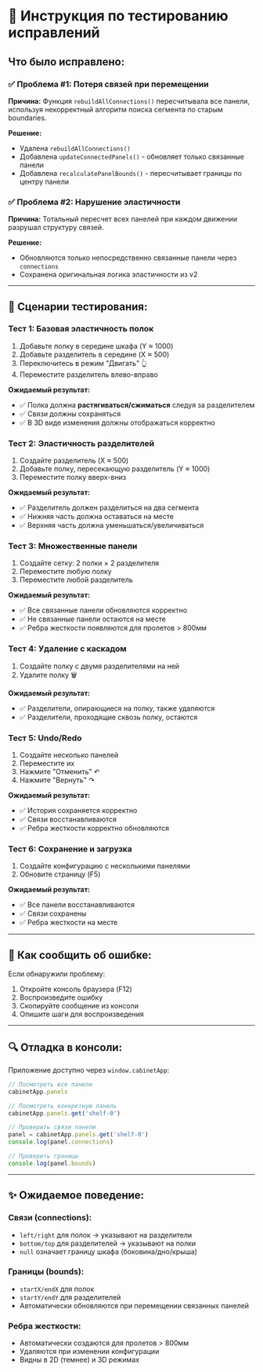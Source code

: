 # 🧪 Инструкция по тестированию исправлений

## Что было исправлено:

### ✅ Проблема #1: Потеря связей при перемещении
**Причина:** Функция `rebuildAllConnections()` пересчитывала все панели, используя некорректный алгоритм поиска сегмента по старым boundaries.

**Решение:** 
- Удалена `rebuildAllConnections()`
- Добавлена `updateConnectedPanels()` - обновляет только связанные панели
- Добавлена `recalculatePanelBounds()` - пересчитывает границы по центру панели

### ✅ Проблема #2: Нарушение эластичности
**Причина:** Тотальный пересчет всех панелей при каждом движении разрушал структуру связей.

**Решение:** 
- Обновляются только непосредственно связанные панели через `connections`
- Сохранена оригинальная логика эластичности из v2

---

## 📝 Сценарии тестирования:

### Тест 1: Базовая эластичность полок
1. Добавьте полку в середине шкафа (Y ≈ 1000)
2. Добавьте разделитель в середине (X ≈ 500)
3. Переключитесь в режим "Двигать" 👆
4. Переместите разделитель влево-вправо

**Ожидаемый результат:** 
- ✅ Полка должна **растягиваться/сжиматься** следуя за разделителем
- ✅ Связи должны сохраняться
- ✅ В 3D виде изменения должны отображаться корректно

### Тест 2: Эластичность разделителей
1. Создайте разделитель (X ≈ 500)
2. Добавьте полку, пересекающую разделитель (Y ≈ 1000)
3. Переместите полку вверх-вниз

**Ожидаемый результат:**
- ✅ Разделитель должен разделиться на два сегмента
- ✅ Нижняя часть должна оставаться на месте
- ✅ Верхняя часть должна уменьшаться/увеличиваться

### Тест 3: Множественные панели
1. Создайте сетку: 2 полки × 2 разделителя
2. Переместите любую полку
3. Переместите любой разделитель

**Ожидаемый результат:**
- ✅ Все связанные панели обновляются корректно
- ✅ Не связанные панели остаются на месте
- ✅ Ребра жесткости появляются для пролетов > 800мм

### Тест 4: Удаление с каскадом
1. Создайте полку с двумя разделителями на ней
2. Удалите полку 🗑️

**Ожидаемый результат:**
- ✅ Разделители, опирающиеся на полку, также удаляются
- ✅ Разделители, проходящие сквозь полку, остаются

### Тест 5: Undo/Redo
1. Создайте несколько панелей
2. Переместите их
3. Нажмите "Отменить" ↶
4. Нажмите "Вернуть" ↷

**Ожидаемый результат:**
- ✅ История сохраняется корректно
- ✅ Связи восстанавливаются
- ✅ Ребра жесткости корректно обновляются

### Тест 6: Сохранение и загрузка
1. Создайте конфигурацию с несколькими панелями
2. Обновите страницу (F5)

**Ожидаемый результат:**
- ✅ Все панели восстанавливаются
- ✅ Связи сохранены
- ✅ Ребра жесткости на месте

---

## 🐛 Как сообщить об ошибке:

Если обнаружили проблему:
1. Откройте консоль браузера (F12)
2. Воспроизведите ошибку
3. Скопируйте сообщение из консоли
4. Опишите шаги для воспроизведения

---

## 🔍 Отладка в консоли:

Приложение доступно через `window.cabinetApp`:

```javascript
// Посмотреть все панели
cabinetApp.panels

// Посмотреть конкретную панель
cabinetApp.panels.get('shelf-0')

// Проверить связи панели
panel = cabinetApp.panels.get('shelf-0')
console.log(panel.connections)

// Проверить границы
console.log(panel.bounds)
```

---

## ✨ Ожидаемое поведение:

### Связи (connections):
- `left/right` для полок → указывают на разделители
- `bottom/top` для разделителей → указывают на полки
- `null` означает границу шкафа (боковина/дно/крыша)

### Границы (bounds):
- `startX/endX` для полок
- `startY/endY` для разделителей
- Автоматически обновляются при перемещении связанных панелей

### Ребра жесткости:
- Автоматически создаются для пролетов > 800мм
- Удаляются при изменении конфигурации
- Видны в 2D (темнее) и 3D режимах
